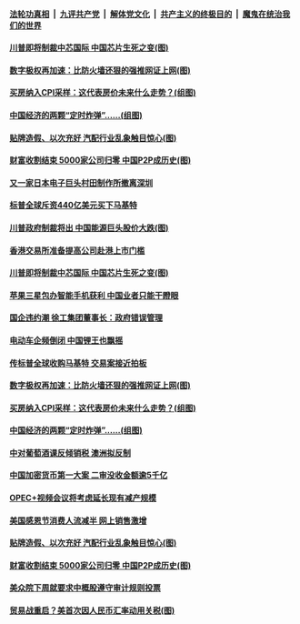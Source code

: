 ####  [法轮功真相](../../../../basic/blob/master/README.md?t=12010231) &nbsp;|&nbsp; [九评共产党](../../../../9ping.md/blob/master/README.md?t=12010231) &nbsp;|&nbsp; [解体党文化](../../../../jtdwh.md/blob/master/README.md?t=12010231)  &nbsp;|&nbsp; [共产主义的终极目的](../../../../gczydzjmd.md/blob/master/README.md?t=12010231) &nbsp;|&nbsp; [魔鬼在统治我们的世界](../../../../mgztzwmdsj.md/blob/master/README.md?t=12010231) 

#### [川普即将制裁中芯国际 中国芯片生死之变(图)](../pages/p5/954247.md?t=12010231) 

#### [数字极权再加速：比防火墙还狠的强推网证上网(图)](../pages/p5/954181.md?t=12010231) 

#### [买房纳入CPI采样：这代表房价未来什么走势？(组图)](../pages/p5/954175.md?t=12010231) 

#### [中国经济的两颗“定时炸弹”……(组图)](../pages/p5/954178.md?t=12010231) 

#### [贴牌造假、以次充好 汽配行业乱象触目惊心(图)](../pages/p5/954149.md?t=12010231) 

#### [财富收割结束 5000家公司归零 中国P2P成历史(图)](../pages/p5/954092.md?t=12010231) 

#### [又一家日本电子巨头村田制作所撤离深圳](../pages/p5/954264.md?t=12010231) 

#### [标普全球斥资440亿美元买下马基特](../pages/p5/954259.md?t=12010231) 

#### [川普政府制裁将出 中国能源巨头股价大跌(图)](../pages/p5/954255.md?t=12010231) 

#### [香港交易所准备提高公司赴港上市门槛](../pages/p5/954249.md?t=12010231) 

#### [川普即将制裁中芯国际 中国芯片生死之变(图)](../pages/p5/954247.md?t=12010231) 

#### [苹果三星包办智能手机获利 中国业者只能干瞪眼](../pages/p5/954241.md?t=12010231) 

#### [国企违约潮 徐工集团董事长：政府错误管理](../pages/p5/954238.md?t=12010231) 

#### [电动车企频倒闭 中国锂王也飘摇](../pages/p5/954234.md?t=12010231) 

#### [传标普全球收购马基特 交易案接近拍板](../pages/p5/954228.md?t=12010231) 

#### [数字极权再加速：比防火墙还狠的强推网证上网(图)](../pages/p5/954181.md?t=12010231) 

#### [买房纳入CPI采样：这代表房价未来什么走势？(组图)](../pages/p5/954175.md?t=12010231) 

#### [中国经济的两颗“定时炸弹”……(组图)](../pages/p5/954178.md?t=12010231) 

#### [中对葡萄酒课反倾销税 澳洲拟反制](../pages/p5/954156.md?t=12010231) 

#### [中国加密货币第一大案 二审没收金额逾5千亿](../pages/p5/954155.md?t=12010231) 

#### [OPEC+视频会议将考虑延长现有减产规模](../pages/p5/954152.md?t=12010231) 

#### [美国感恩节消费人流减半 网上销售激增](../pages/p5/954151.md?t=12010231) 

#### [贴牌造假、以次充好 汽配行业乱象触目惊心(图)](../pages/p5/954149.md?t=12010231) 

#### [财富收割结束 5000家公司归零 中国P2P成历史(图)](../pages/p5/954092.md?t=12010231) 

#### [美众院下周就要求中概股遵守审计规则投票](../pages/p5/954077.md?t=12010231) 

#### [贸易战重启？美首次因人民币汇率动用关税(图)](../pages/p5/954076.md?t=12010231) 

